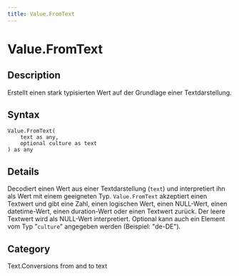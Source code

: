 ```yaml
---
title: Value.FromText
---
```


# Value.FromText


## Description

Erstellt einen stark typisierten Wert auf der Grundlage einer Textdarstellung.


## Syntax

```powerquery
Value.FromText(
    text as any,
    optional culture as text
) as any
```


## Details

Decodiert einen Wert aus einer Textdarstellung (<code>text</code>) und interpretiert ihn als Wert mit einem geeigneten Typ.    <code>Value.FromText</code> akzeptiert einen Textwert und gibt eine Zahl, einen logischen Wert, einen NULL-Wert, einen datetime-Wert, einen duration-Wert oder einen Textwert zurück. Der leere Textwert wird als NULL-Wert interpretiert.    Optional kann auch ein Element vom Typ "<code>culture</code>" angegeben werden (Beispiel: "de-DE").



## Category
Text.Conversions from and to text
